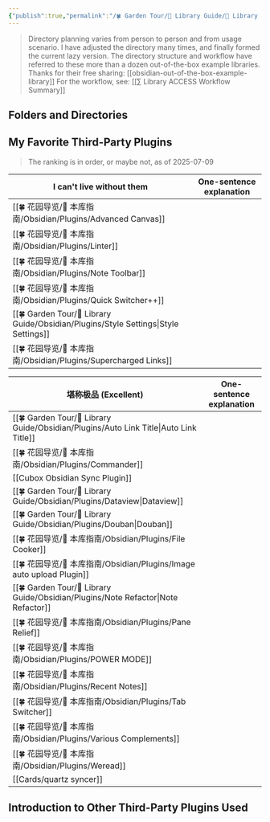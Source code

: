 ```yaml
---
{"publish":true,"permalink":"/🍀 Garden Tour/🧰 Library Guide/📂 Library Directory and Plugin Introduction.md","created":"2024-05-11","modified":"2025-07-09","published":"2025-07-09T01:53:52.733+08:00","tags":["todo/this-week"],"cssclasses":""}
---
```



> Directory planning varies from person to person and from usage scenario. I have adjusted the directory many times, and finally formed the current lazy version.
> The directory structure and workflow have referred to these more than a dozen out-of-the-box example libraries. Thanks for their free sharing: [[obsidian-out-of-the-box-example-library]]
> For the workflow, see: [[∑ Library ACCESS Workflow Summary]]

## Folders and Directories

## My Favorite Third-Party Plugins

> The ranking is in order, or maybe not, as of 2025-07-09

| I can't live without them | One-sentence explanation |
| ------------------------------------------------------------------- | ----- |
| [[🍀 花园导览/🧰 本库指南/Obsidian/Plugins/Advanced Canvas]]                                                 |       |
| [[🍀 花园导览/🧰 本库指南/Obsidian/Plugins/Linter]]                                                          |       |
| [[🍀 花园导览/🧰 本库指南/Obsidian/Plugins/Note Toolbar]]                                                    |       |
| [[🍀 花园导览/🧰 本库指南/Obsidian/Plugins/Quick Switcher++]]                                                |       |
| [[🍀 Garden Tour/🧰 Library Guide/Obsidian/Plugins/Style Settings\|Style Settings]] |       |
| [[🍀 花园导览/🧰 本库指南/Obsidian/Plugins/Supercharged Links]]                                              |       |

|堪称极品 (Excellent)                                                              | One-sentence explanation |
| --------------------------------------------------------------------- | ----- |
| [[🍀 Garden Tour/🧰 Library Guide/Obsidian/Plugins/Auto Link Title\|Auto Link Title]] |       |
| [[🍀 花园导览/🧰 本库指南/Obsidian/Plugins/Commander]]                                                         |       |
| [[Cubox Obsidian Sync Plugin]]                                        |       |
| [[🍀 Garden Tour/🧰 Library Guide/Obsidian/Plugins/Dataview\|Dataview]]               |       |
| [[🍀 Garden Tour/🧰 Library Guide/Obsidian/Plugins/Douban\|Douban]]                   |       |
| [[🍀 花园导览/🧰 本库指南/Obsidian/Plugins/File Cooker]]                                                       |       |
| [[🍀 花园导览/🧰 本库指南/Obsidian/Plugins/Image auto upload Plugin]]                                           |       |
| [[🍀 Garden Tour/🧰 Library Guide/Obsidian/Plugins/Note Refactor\|Note Refactor]]     |       |
| [[🍀 花园导览/🧰 本库指南/Obsidian/Plugins/Pane Relief]]                                                       |       |
| [[🍀 花园导览/🧰 本库指南/Obsidian/Plugins/POWER MODE]]                                                        |       |
| [[🍀 花园导览/🧰 本库指南/Obsidian/Plugins/Recent Notes]]                                                      |       |
| [[🍀 花园导览/🧰 本库指南/Obsidian/Plugins/Tab Switcher]]                                                      |       |
| [[🍀 花园导览/🧰 本库指南/Obsidian/Plugins/Various Complements]]                                               |       |
| [[🍀 花园导览/🧰 本库指南/Obsidian/Plugins/Weread]]                                                            |       |
| [[Cards/quartz syncer]]                                                     |       |

## Introduction to Other Third-Party Plugins Used 